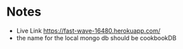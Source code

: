 # Notes
- Live Link https://fast-wave-16480.herokuapp.com/
- the name for the local mongo db should be cookbookDB
